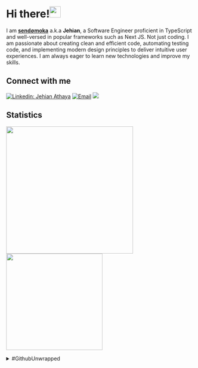 # Hi there!<img src="https://media.giphy.com/media/hvRJCLFzcasrR4ia7z/giphy.gif" width="30">

I am [**send∅moka**](https://sendomoka.dev/) a.k.a **Jehian**, a Software Engineer proficient in TypeScript and well-versed in popular frameworks such as Next JS. Not just coding. I am passionate about creating clean and efficient code, automating testing code, and implementing modern design principles to deliver intuitive user experiences. I am always eager to learn new technologies and improve my skills.

## Connect with me

[![Linkedin: Jehian Athaya](https://img.shields.io/badge/-Jehian%20Athaya-blue?style=flat-square&logo=Linkedin&logoColor=white&link=https://www.linkedin.com/in/jehianth/)](https://www.linkedin.com/in/jehianth/)
<a href="mailto:sendomoka0@gmail.com"><img alt="Email" src="https://img.shields.io/badge/Email-sendomoka0-blue?style=flat-square&logo=email"></a>
[![](https://komarev.com/ghpvc/?username=sendomoka&color=blue&label=Profile%20Views)](https://github.com/sendomoka/sendomoka)

## Statistics

<span><img width="340" src="https://github-readme-stats.vercel.app/api?username=sendomoka&show_icons=true&include_all_commits=true&theme=buefy&hide_border=true" /></span>
<span><img width="258" src="https://github-readme-stats.vercel.app/api/top-langs/?username=sendomoka&layout=compact&langs_count=6" /></span>

<details>
  <summary>#GithubUnwrapped</summary>

  https://github.com/jehianth/jehianth/assets/55863992/cd0dd9d8-7757-4f95-a267-6af571d00a2d

  https://github.com/remotion-dev/github-unwrapped-2023
</details>
